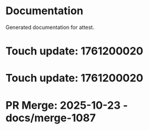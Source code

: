 # Documentation

Generated documentation for attest.

# Touch update: 1761200020

# Touch update: 1761200020

# PR Merge: 2025-10-23 - docs/merge-1087
